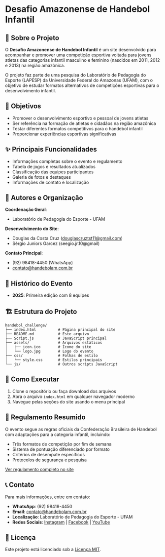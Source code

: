 # Desafio Amazonense de Handebol Infantil

## 📝 Sobre o Projeto

O **Desafio Amazonense de Handebol Infantil** é um site desenvolvido para acompanhar e promover uma competição esportiva voltada para jovens atletas das categorias infantil masculino e feminino (nascidos em 2011, 2012 e 2013) na região amazônica.

O projeto faz parte de uma pesquisa do Laboratório de Pedagogia do Esporte (LAPESP) da Universidade Federal do Amazonas (UFAM), com o objetivo de estudar formatos alternativos de competições esportivas para o desenvolvimento infantil.

## 🎯 Objetivos

- Promover o desenvolvimento esportivo e pessoal de jovens atletas
- Ser referência na formação de atletas e cidadãos na região amazônica
- Testar diferentes formatos competitivos para o handebol infantil
- Proporcionar experiências esportivas significativas

## ✨ Principais Funcionalidades

- Informações completas sobre o evento e regulamento
- Tabela de jogos e resultados atualizados
- Classificação das equipes participantes
- Galeria de fotos e destaques
- Informações de contato e localização

## 👥 Autores e Organização

**Coordenação Geral**:
- Laboratório de Pedagogia do Esporte - UFAM

**Desenvolvimento do Site**: 
- Douglas da Costa Cruz (douglascruztst11@gmail.com)
- Sérgio Juniors Garcez (seegio.jr.10@gmail)

**Contato Principal**: 
- (92) 98418-4450 (WhatsApp)
- contato@handebolam.com.br


## 📅 Histórico do Evento

- **2025**: Primeira edição com 8 equipes

## 🏗️ Estrutura do Projeto

```
handebol_challenge/
├── index.html          # Página principal do site
├── README.md           # Este arquivo
├── Script.js           # JavaScript principal
├── assets/             # Arquivos estáticos
│   ├── icon.ico        # Ícone do site
│   └── logo.jpg        # Logo do evento
├── css/                # Folhas de estilo
│   └── style.css       # Estilos principais
└── js/                 # Outros scripts JavaScript
```

## 🚀 Como Executar

1. Clone o repositório ou faça download dos arquivos
2. Abra o arquivo `index.html` em qualquer navegador moderno
3. Navegue pelas seções do site usando o menu principal

## 📌 Regulamento Resumido

O evento segue as regras oficiais da Confederação Brasileira de Handebol com adaptações para a categoria infantil, incluindo:

- Três formatos de competição por fim de semana
- Sistema de pontuação diferenciado por formato
- Critérios de desempate específicos
- Protocolos de segurança e pesquisa

[Ver regulamento completo no site](#)

## 📞 Contato

Para mais informações, entre em contato:

- **WhatsApp**: (92) 98418-4450
- **Email**: contato@handebolam.com.br
- **Localização**: Laboratório de Pedagogia do Esporte - UFAM
- **Redes Sociais**: [Instagram](#) | [Facebook](#) | [YouTube](#)

## 📜 Licença

Este projeto está licenciado sob a [Licença MIT](LICENSE).
